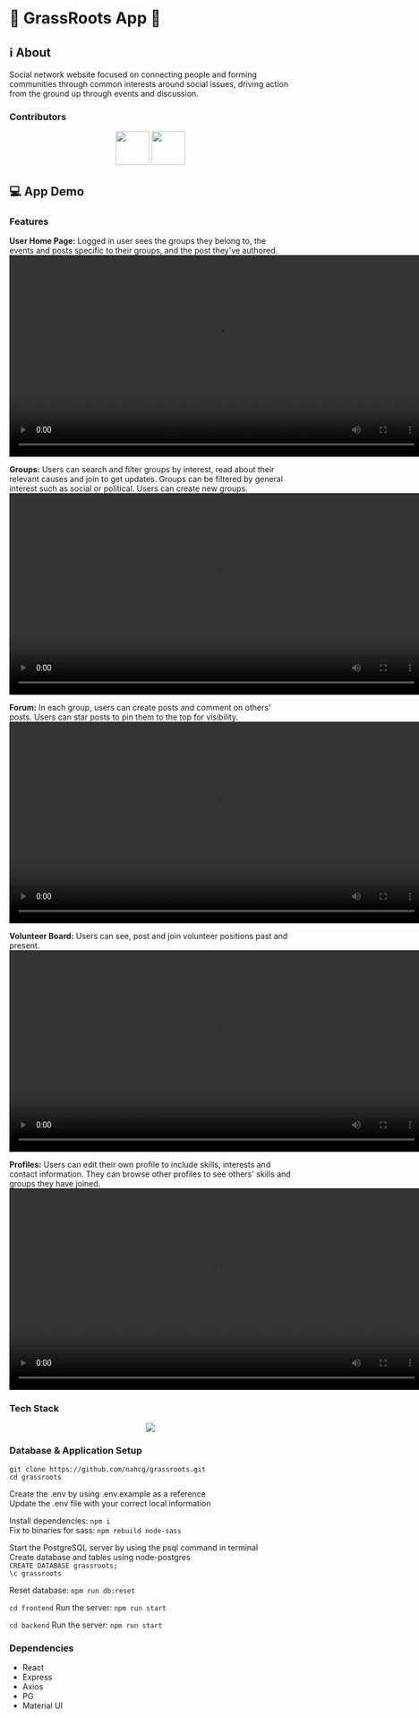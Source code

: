 # 🌱 GrassRoots App 🤝

## ℹ️ About

Social network website focused on connecting people and forming communities through common interests around social issues, driving action from the ground up through events and discussion.

### Contributors

<div align="center">
<img src="https://github.com/nahcg.png" width="60px;"/>
<img src="https://github.com/MithraPerera.png" width="60px;"/>
</div>

## 💻 App Demo

### Features

**User Home Page:** Logged in user sees the groups they belong to, the events and posts specific to their groups, and the post they've authored.
<video src="https://github.com/user-attachments/assets/6800739e-5562-4795-8534-5caf011d6c71" width="740" height="360"></video>
<br />

**Groups:** Users can search and filter groups by interest, read about their relevant causes and join to get updates. Groups can be filtered by general interest such as social or political. Users can create new groups.
<video src="https://github.com/user-attachments/assets/0daca352-a602-40df-871c-f57e560c57d8" width="740" height="360"></video>
<br />

**Forum:** In each group, users can create posts and comment on others' posts. Users can star posts to pin them to the top for visibility.
<video src="https://github.com/user-attachments/assets/b114496e-308a-4666-8e49-9ef9ab33c84d" width="740" height="360"></video>
<br />

**Volunteer Board:** Users can see, post and join volunteer positions past and present.
<video src="https://github.com/user-attachments/assets/d80cfbb8-53b9-443f-ad48-a29127745d98" width="740" height="360"></video>
<br />

**Profiles:** Users can edit their own profile to include skills, interests and contact information. They can browse other profiles to see others' skills and groups they have joined.
<video src="https://github.com/user-attachments/assets/9e4aeb31-a522-4503-80fe-968626243a8b" width="740" height="360"></video>
<br />

### Tech Stack

<p align="center">
  <a href="https://skillicons.dev">
    <img src="https://skillicons.dev/icons?i=react,express,nodejs,postgres,materialui,tailwind,css,oauth" />
  </a>
</p>

### Database & Application Setup

`git clone https://github.com/nahcg/grassroots.git` <br />
`cd grassroots`

Create the .env by using .env.example as a reference <br />
Update the .env file with your correct local information

Install dependencies: `npm i` <br />
Fix to binaries for sass: `npm rebuild node-sass`

Start the PostgreSQL server by using the psql command in terminal <br />
Create database and tables using node-postgres <br />
`CREATE DATABASE grassroots;` <br />
`\c grassroots` <br />

Reset database: `npm run db:reset`

`cd frontend`
Run the server: `npm run start`

`cd backend`
Run the server: `npm run start`

### Dependencies

- React
- Express
- Axios
- PG
- Material UI
